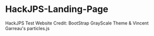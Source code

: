 # HackJPS-Landing-Page
HackJPS Test Website
Credit:
BootStrap GrayScale Theme & Vincent Garreau's particles.js
